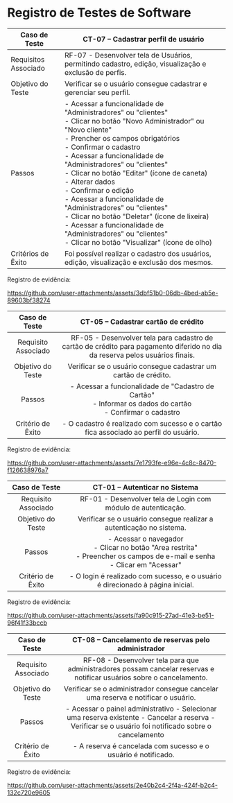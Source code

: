 # Registro de Testes de Software

| Caso de Teste | CT-07 – Cadastrar perfil de usuário |
|---------------|---------------------------------|
| Requisitos Associado | RF-07 - Desenvolver tela de Usuários, permitindo cadastro, edição, visualização e exclusão de perfis. |
| Objetivo do Teste | Verificar se o usuário consegue cadastrar e gerenciar seu perfil. |
| Passos 	| - Acessar a funcionalidade de "Administradores" ou "clientes" <br> - Clicar no botão "Novo Administrador" ou "Novo cliente" <br> - Prencher os campos obrigatórios <br> - Confirmar o cadastro <br> - Acessar a funcionalidade de "Administradores" ou "clientes" <br> - Clicar no botão "Editar" (ícone de caneta) <br> - Alterar dados <br> - Confirmar o edição <br> - Acessar a funcionalidade de "Administradores" ou "clientes" <br> - Clicar no botão "Deletar" (ícone de lixeira) <br> - Acessar a funcionalidade de "Administradores" ou "clientes" <br> - Clicar no botão "Visualizar" (ícone de olho) |
|Critérios de Êxito| Foi possível realizar o cadastro dos usuários, edição, visualização e exclusão dos mesmos. |

Registro de evidência:

https://github.com/user-attachments/assets/3dbf51b0-06db-4bed-ab5e-89603bf38274


| **Caso de Teste** 	| **CT-05 – Cadastrar cartão de crédito** 	|
|:---:	|:---:	|
|	Requisito Associado 	| RF-05 - Desenvolver tela para cadastro de cartão de crédito para pagamento diferido no dia da reserva pelos usuários finais. |
| Objetivo do Teste 	| Verificar se o usuário consegue cadastrar um cartão de crédito. |
| Passos 	| - Acessar a funcionalidade de "Cadastro de Cartão" <br> - Informar os dados do cartão <br> - Confirmar o cadastro |
| Critério de Êxito | - O cadastro é realizado com sucesso e o cartão fica associado ao perfil do usuário. |

Registro de evidência: 

https://github.com/user-attachments/assets/7e1793fe-e96e-4c8c-8470-f126638976a7

| **Caso de Teste** 	| **CT-01 – Autenticar no Sistema** 	                            |
|:---:	|:---:	|
|	Requisito Associado 	| RF-01 - Desenvolver tela de Login com módulo de autenticação. |
| Objetivo do Teste 	| Verificar se o usuário consegue realizar a autenticação no sistema. |
| Passos 	| - Acessar o navegador <br> - Clicar no botão "Area restrita" <br> - Preencher os campos de e-mail e senha <br> - Clicar em "Acessar" |
| Critério de Êxito | - O login é realizado com sucesso, e o usuário é direcionado à página inicial. |

Registro de evidência:

https://github.com/user-attachments/assets/fa90c915-27ad-41e3-be51-96f41f33bccb


| **Caso de Teste** 	| **CT-08 – Cancelamento de reservas pelo administrador** 	                            |
|:---:	|:---:	|
|	Requisito Associado 	| RF-08 - Desenvolver tela para que administradores possam cancelar reservas e notificar usuários sobre o cancelamento. |
| Objetivo do Teste 	| Verificar se o administrador consegue cancelar uma reserva e notificar o usuário. |
| Passos 	| - Acessar o painel administrativo - Selecionar uma reserva existente - Cancelar a reserva - Verificar se o usuário foi notificado sobre o cancelamento |
| Critério de Êxito | - A reserva é cancelada com sucesso e o usuário é notificado. |

Registro de evidência:

https://github.com/user-attachments/assets/2e40b2c4-2f4a-424f-b2c4-132c720e9605








<!-- <span style="color:red">Pré-requisitos: <a href="3-Projeto de Interface.md"> Projeto de Interface</a></span>, <a href="8-Plano de Testes de Software.md"> Plano de Testes de Software</a>

Para cada caso de teste definido no Plano de Testes de Software, realize o registro das evidências dos testes feitos na aplicação pela equipe, que comprovem que o critério de êxito foi alcançado (ou não!!!). Para isso, utilize uma ferramenta de captura de tela que mostre cada um dos casos de teste definidos (obs.: cada caso de teste deverá possuir um vídeo do tipo _screencast_ para caracterizar uma evidência do referido caso).

| **Caso de Teste** 	| **CT-01 – Cadastrar perfil** 	|
|:---:	|:---:	|
|	Requisito Associado 	| RF-00X - A aplicação deve apresentar, na página principal, a funcionalidade de cadastro de usuários para que esses consigam criar e gerenciar seu perfil. |
|Registro de evidência | www.teste.com.br/drive/ct-01 |

| **Caso de Teste** 	| **CT-02 – Realizar login** 	|
|:---:	|:---:	|
|	Requisito Associado 	| RF-00Y - A aplicação deve permitir que um usuário previamente cadastrado faça login |
|Registro de evidência | www.teste.com.br/drive/ct-02 |

## Avaliação

Discorra sobre os resultados do teste. Ressaltando pontos fortes e fracos identificados na solução. Comente como o grupo pretende atacar esses pontos nas próximas iterações. Apresente as falhas detectadas e as melhorias geradas a partir dos resultados obtidos nos testes.

> **Links Úteis**:
> - [Ferramentas de Test para Java Script](https://geekflare.com/javascript-unit-testing/) -->

